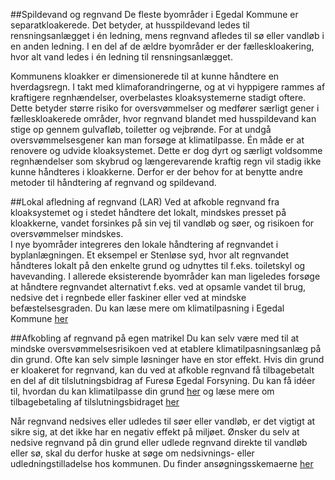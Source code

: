 ##Spildevand og regnvand
De fleste byområder i Egedal Kommune er separatkloakerede. Det betyder, at husspildevand ledes til rensningsanlægget i én ledning, mens regnvand afledes til sø eller vandløb i en anden ledning. I en del af de ældre byområder er der fælleskloakering, hvor alt vand ledes i én ledning til rensningsanlægget. 

Kommunens kloakker er dimensionerede til at kunne håndtere en hverdagsregn. I takt med klimaforandringerne, og at vi hyppigere rammes af kraftigere regnhændelser, overbelastes kloaksystemerne stadigt oftere. Dette betyder større risiko for oversvømmelser og medfører særligt gener i fælleskloakerede områder, hvor regnvand blandet med husspildevand kan stige op gennem gulvafløb, toiletter og vejbrønde. For at undgå oversvømmelsesgener kan man forsøge at klimatilpasse. Én måde er at renovere og udvide kloaksystemet. Dette er dog dyrt og særligt voldsomme regnhændelser som skybrud og længerevarende kraftig regn vil stadig ikke kunne håndteres i kloakkerne. Derfor er der behov for at benytte andre metoder til håndtering af regnvand og spildevand. 


##Lokal afledning af regnvand (LAR)
Ved at afkoble regnvand fra kloaksystemet og i stedet håndtere det lokalt, mindskes presset på kloakkerne, vandet forsinkes på sin vej til vandløb og søer, og risikoen for oversvømmelser mindskes.  
I nye byområder integreres den lokale håndtering af regnvandet i byplanlægningen. Et eksempel er Stenløse syd, hvor alt regnvandet håndteres lokalt på den enkelte grund og udnyttes til f.eks. toiletskyl og havevanding. 
I allerede eksisterende byområder kan man ligeledes forsøge at håndtere regnvandet alternativt f.eks. ved at opsamle vandet til brug, nedsive det i regnbede eller faskiner eller ved at mindske befæstelsesgraden. 
Du kan læse mere om klimatilpasning i Egedal Kommune [her](http://soap.plansystem.dk/jsp/getdoklink.jsp?planid=2962925&plantype=12&status=V)

##Afkobling af regnvand på egen matrikel
Du kan selv være med til at mindske oversvømmelsesrisikoen ved at etablere klimatilpasningsanlæg på din grund. Ofte kan selv simple løsninger have en stor effekt. Hvis din grund er kloakeret for regnvand, kan du ved at afkoble regnvand få tilbagebetalt en del af dit tilslutningsbidrag af Furesø Egedal Forsyning. 
Du kan få idéer til, hvordan du kan klimatilpasse din grund [her](http://www.egedalkommune.dk/media/827750/r_rcenter-anvisning.pdf) og læse mere om tilbagebetaling af tilslutningsbidraget [her](http://www.feforsyning.dk/spildevand/frakobling-af-regnvand/#)

Når regnvand nedsives eller udledes til søer eller vandløb, er det vigtigt at sikre sig, at det ikke har en negativ effekt på miljøet. Ønsker du selv at nedsive regnvand på din grund eller udlede regnvand direkte til vandløb eller sø, skal du derfor huske at søge om nedsivnings- eller udledningstilladelse hos kommunen. Du finder ansøgningsskemaerne [her](http://www.egedalkommune.dk/borger/affald,-energi-og-miljoe/spildevand-og-kloak/regnvand)
